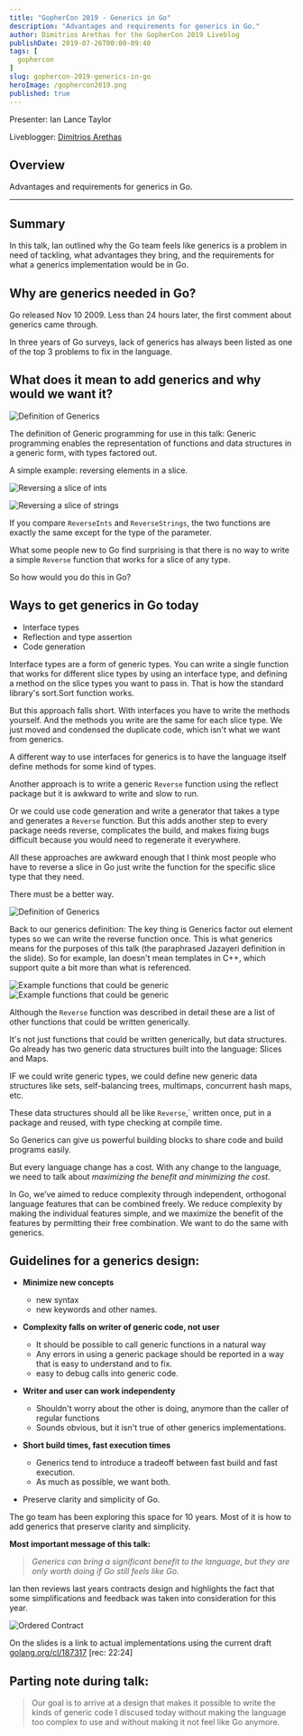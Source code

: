 ```yaml
---
title: "GopherCon 2019 - Generics in Go"
description: "Advantages and requirements for generics in Go."
author: Dimitrios Arethas for the GopherCon 2019 Liveblog
publishDate: 2019-07-26T00:00-09:40
tags: [
  gophercon
]
slug: gophercon-2019-generics-in-go
heroImage: /gophercon2019.png
published: true
---
```


Presenter: Ian Lance Taylor

Liveblogger: [Dimitrios Arethas](https://twitter.com/darethas)

## Overview

Advantages and requirements for generics in Go.

---

## Summary

In this talk, Ian outlined why the Go team feels like generics is a problem in need of tackling, what advantages they bring, and the requirements for what a generics implementation would be in Go.

## Why are generics needed in Go?

Go released Nov 10 2009. Less than 24 hours later, the first comment about generics came through.

In three years of Go surveys, lack of generics has always been listed
as one of the top 3 problems to fix in the language.

## What does it mean to add generics and why would we want it?

![Definition of Generics](/gophercon-2019/generics-defn.png)

The definition of Generic programming for use in this talk: Generic programming enables the representation of functions and data
structures in a generic form, with types factored out.

A simple example: reversing elements in a slice.

![Reversing a slice of ints](/gophercon-2019/generics-reverse-ints-example.png)

![Reversing a slice of strings](/gophercon-2019/generics-reverse-strings-example.png)

If you compare `ReverseInts` and `ReverseStrings`, the two
functions are exactly the same except for the type of the parameter.

What some people new to Go find surprising is that there is no way to
write a simple `Reverse` function that works for a slice of any type.

So how would you do this in Go?

## Ways to get generics in Go today

- Interface types
- Reflection and type assertion
- Code generation

Interface types are a form of generic types.
You can write a single function that works for different slice
types by using an interface type, and defining a method on the slice
types you want to pass in. That is how the standard library's
sort.Sort function works.

But this approach falls short. With interfaces you have to write the methods yourself. And the methods you write are the same for each slice type. We just moved and condensed the duplicate code, which isn't what we want from generics.

A different way to use interfaces for generics is to have the language itself define methods for some kind of types.

Another approach is to write a generic `Reverse` function using the reflect package but it is awkward to write and slow to run.

Or we could use code generation and write a generator that takes a type and generates a `Reverse` function. But this adds another step to every package needs reverse, complicates the build, and makes fixing bugs difficult because you would need to regenerate it everywhere.

All these approaches are awkward enough that I think most
people who have to reverse a slice in Go just write the function for
the specific slice type that they need.

There must be a better way.

![Definition of Generics](/gophercon-2019/generics-defn.png)

Back to our generics definition: The key thing is Generics factor out element types so we can write the reverse function once. This is what generics means for the purposes of this talk (the paraphrased Jazayeri definition in the slide). So for example, Ian doesn't mean templates in C++, which support quite a bit more than what is referenced.

![Example functions that could be generic](/gophercon-2019/generics-functions1.png)
![Example functions that could be generic](/gophercon-2019/generics-functions2.png)

Although the `Reverse` function was described in detail these are a list of other functions that could be written generically.

It's not just functions that could be written generically, but data structures. Go already has two generic data structures built into the language: Slices and Maps.

IF we could write generic types, we could define new generic data structures like sets, self-balancing trees, multimaps, concurrent hash maps, etc.

These data structures should all be like `Reverse`,` written once, put in a package and reused, with type checking at compile time.

So Generics can give us powerful building blocks to share code and build programs easily.

But every language change has a cost. With any change to the language, we need to talk about _maximizing the benefit and minimizing the cost._

In Go, we’ve aimed to reduce complexity through independent, orthogonal
language features that can be combined freely. We reduce complexity by
making the individual features simple, and we maximize the benefit of the
features by permitting their free combination. We want to do the same with generics.

## Guidelines for a generics design:

- **Minimize new concepts**
  - new syntax
  - new keywords and other names.
- **Complexity falls on writer of generic code, not user**

  - It should be possible to call generic functions in a natural way
  - Any errors in using a generic package should be reported in a way that is easy to understand and to fix.
  - easy to debug calls into generic code.

- **Writer and user can work independenty**

  - Shouldn't worry about the other is doing, anymore than the caller of regular functions
  - Sounds obvious, but it isn't true of other generics implementations.

- **Short build times, fast execution times**

  - Generics tend to introduce a tradeoff between fast build and fast execution.
  - As much as possible, we want both.

- Preserve clarity and simplicity of Go.

The go team has been exploring this space for 10 years. Most of it is how to add generics that preserve clarity and simplicity.

**Most important message of this talk:**

> _Generics can bring a significant benefit to the language, but they are only worth doing if Go still feels like Go._

Ian then reviews last years contracts design and highlights the fact that some simplifications and feedback was taken into consideration for this year.

![Ordered Contract](/gophercon-2019/generics-ordered-contract.png)

On the slides is a link to actual implementations using the current draft [golang.org/cl/187317](golang.org/cl/187317) [rec: 22:24]

## Parting note during talk:

> Our goal is to arrive at a design that makes it possible to write the kinds of generic code I discused today without making the language too complex to use and without making it not feel like Go anymore.
